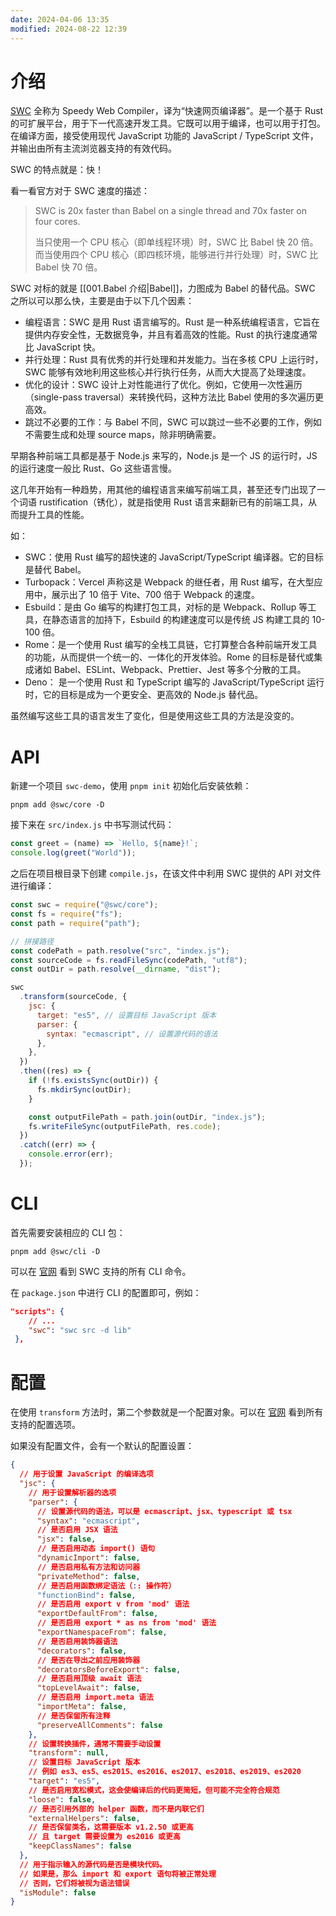 ```yaml
---
date: 2024-04-06 13:35
modified: 2024-08-22 12:39
---
```


# 介绍

[SWC](https://swc.rs/) 全称为 Speedy Web Compiler，译为“快速网页编译器”。是一个基于 Rust 的可扩展平台，用于下一代高速开发工具。它既可以用于编译，也可以用于打包。在编译方面，接受使用现代 JavaScript 功能的 JavaScript / TypeScript 文件，并输出由所有主流浏览器支持的有效代码。

SWC 的特点就是：快！

看一看官方对于 SWC 速度的描述：

> SWC is 20x faster than Babel on a single thread and 70x faster on four cores.
> 
> 当只使用一个 CPU 核心（即单线程环境）时，SWC 比 Babel 快 20 倍。而当使用四个 CPU 核心（即四核环境，能够进行并行处理）时，SWC 比 Babel 快 70 倍。

SWC 对标的就是 [[001.Babel 介绍|Babel]]，力图成为 Babel 的替代品。SWC 之所以可以那么快，主要是由于以下几个因素：

- 编程语言：SWC 是用 Rust 语言编写的。Rust 是一种系统编程语言，它旨在提供内存安全性，无数据竞争，并且有着高效的性能。Rust 的执行速度通常比 JavaScript 快。
- 并行处理：Rust 具有优秀的并行处理和并发能力。当在多核 CPU 上运行时，SWC 能够有效地利用这些核心并行执行任务，从而大大提高了处理速度。
- 优化的设计：SWC 设计上对性能进行了优化。例如，它使用一次性遍历（single-pass traversal）来转换代码，这种方法比 Babel 使用的多次遍历更高效。
- 跳过不必要的工作：与 Babel 不同，SWC 可以跳过一些不必要的工作，例如不需要生成和处理 source maps，除非明确需要。

早期各种前端工具都是基于 Node.js 来写的，Node.js 是一个 JS 的运行时，JS 的运行速度一般比 Rust、Go 这些语言慢。

这几年开始有一种趋势，用其他的编程语言来编写前端工具，甚至还专门出现了一个词语 rustification（锈化），就是指使用 Rust 语言来翻新已有的前端工具，从而提升工具的性能。

如：

- SWC：使用 Rust 编写的超快速的 JavaScript/TypeScript 编译器。它的目标是替代 Babel。
- Turbopack：Vercel 声称这是 Webpack 的继任者，用 Rust 编写，在大型应用中，展示出了 10 倍于 Vite、700 倍于 Webpack 的速度。
- Esbuild：是由 Go 编写的构建打包工具，对标的是 Webpack、Rollup 等工具，在静态语言的加持下，Esbuild 的构建速度可以是传统 JS 构建工具的 10-100 倍。
- Rome：是一个使用 Rust 编写的全栈工具链，它打算整合各种前端开发工具的功能，从而提供一个统一的、一体化的开发体验。Rome 的目标是替代或集成诸如 Babel、ESLint、Webpack、Prettier、Jest 等多个分散的工具。
- Deno： 是一个使用 Rust 和 TypeScript 编写的 JavaScript/TypeScript 运行时，它的目标是成为一个更安全、更高效的 Node.js 替代品。

虽然编写这些工具的语言发生了变化，但是使用这些工具的方法是没变的。

# API

新建一个项目 `swc-demo`，使用 `pnpm init` 初始化后安装依赖：

```shell
pnpm add @swc/core -D
```

接下来在 `src/index.js` 中书写测试代码：

```js
const greet = (name) => `Hello, ${name}!`;
console.log(greet("World"));
```

之后在项目根目录下创建 `compile.js`，在该文件中利用 SWC 提供的 API 对文件进行编译：

```js
const swc = require("@swc/core");
const fs = require("fs");
const path = require("path");

// 拼接路径
const codePath = path.resolve("src", "index.js");
const sourceCode = fs.readFileSync(codePath, "utf8");
const outDir = path.resolve(__dirname, "dist");

swc
  .transform(sourceCode, {
    jsc: {
      target: "es5", // 设置目标 JavaScript 版本
      parser: {
        syntax: "ecmascript", // 设置源代码的语法
      },
    },
  })
  .then((res) => {
    if (!fs.existsSync(outDir)) {
      fs.mkdirSync(outDir);
    }

    const outputFilePath = path.join(outDir, "index.js");
    fs.writeFileSync(outputFilePath, res.code);
  })
  .catch((err) => {
    console.error(err);
  });
```

# CLI

首先需要安装相应的 CLI 包：

```shell
pnpm add @swc/cli -D
```

可以在 [官网](https://swc.rs/docs/usage/cli) 看到 SWC 支持的所有 CLI 命令。

在 `package.json` 中进行 CLI 的配置即可，例如：

```json
"scripts": {
    // ...
    "swc": "swc src -d lib"
 },
```

# 配置

在使用 `transform` 方法时，第二个参数就是一个配置对象。可以在 [官网](https://swc.rs/docs/configuration/compilation) 看到所有支持的配置选项。

如果没有配置文件，会有一个默认的配置设置：

```json
{
  // 用于设置 JavaScript 的编译选项
  "jsc": {
    // 用于设置解析器的选项
    "parser": {
      // 设置源代码的语法，可以是 ecmascript、jsx、typescript 或 tsx
      "syntax": "ecmascript",
      // 是否启用 JSX 语法
      "jsx": false,
      // 是否启用动态 import() 语句
      "dynamicImport": false,
      // 是否启用私有方法和访问器
      "privateMethod": false,
      // 是否启用函数绑定语法（:: 操作符）
      "functionBind": false,
      // 是否启用 export v from 'mod' 语法
      "exportDefaultFrom": false,
      // 是否启用 export * as ns from 'mod' 语法
      "exportNamespaceFrom": false,
      // 是否启用装饰器语法
      "decorators": false,
      // 是否在导出之前应用装饰器
      "decoratorsBeforeExport": false,
      // 是否启用顶级 await 语法
      "topLevelAwait": false,
      // 是否启用 import.meta 语法
      "importMeta": false,
      // 是否保留所有注释
      "preserveAllComments": false
    },
    // 设置转换插件，通常不需要手动设置
    "transform": null,
    // 设置目标 JavaScript 版本
    // 例如 es3、es5、es2015、es2016、es2017、es2018、es2019、es2020
    "target": "es5",
    // 是否启用宽松模式，这会使编译后的代码更简短，但可能不完全符合规范
    "loose": false,
    // 是否引用外部的 helper 函数，而不是内联它们
    "externalHelpers": false,
    // 是否保留类名，这需要版本 v1.2.50 或更高
    // 且 target 需要设置为 es2016 或更高
    "keepClassNames": false
  },
  // 用于指示输入的源代码是否是模块代码。
  // 如果是，那么 import 和 export 语句将被正常处理
  // 否则，它们将被视为语法错误
  "isModule": false
}
```

